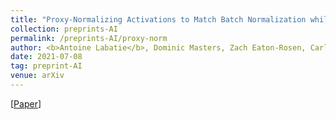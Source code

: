 ```yaml
---
title: "Proxy-Normalizing Activations to Match Batch Normalization while Removing Batch Dependence"
collection: preprints-AI
permalink: /preprints-AI/proxy-norm
author: <b>Antoine Labatie</b>, Dominic Masters, Zach Eaton-Rosen, Carlo Luschi
date: 2021-07-08
tag: preprint-AI
venue: arXiv
---
```


[[Paper](https://arxiv.org/abs/2106.03743)]
<br>
<br>
